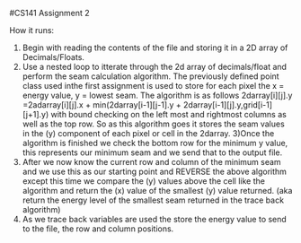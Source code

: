 #CS141 Assignment 2

How it runs: 

1) Begin with reading the contents of the file and storing it in a 2D array of Decimals/Floats. 
2) Use a nested loop to itterate through the 2d array of decimals/float and perform the seam calculation algorithm. The previously defined point class used inthe first assignment is used to store for each pixel the x = energy value, y = lowest seam. The algorithm is as follows 2darray[i][j].y =2adarray[i][j].x + min(2darray[i-1][j-1].y + 2darray[i-1][j].y,grid[i-1][j+1].y) with bound checking on the left most and rightmost columns as well as the top row. So as this algorithm goes it stores the seam values in the (y) component of each pixel or cell in the 2darray. 
3)Once the algorithm is finished we check the bottom row for the minimum y value, this represents our minimum seam and we send that to the output file.
4) After we now know the current row and column of the minimum seam and we use this as our starting point and REVERSE the above algorithm except this time we compare the (y) values above the cell like the algorithm and return the (x) value of the smallest (y) value returned. (aka return the energy level of the smallest seam returned in the trace back algorithm)
5) As we trace back variables are used the store the energy value to send to the file, the row and column positions. 

